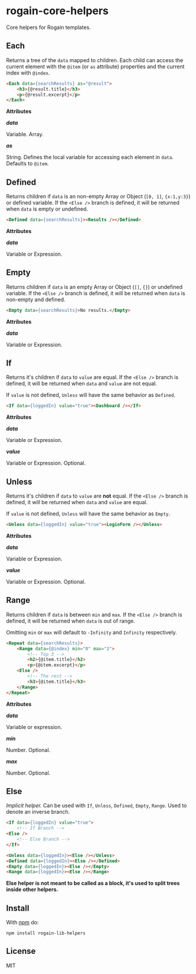 # rogain-core-helpers

Core helpers for Rogain templates.

## Each

Returns a tree of the `data` mapped to children.  Each child can access the current element with the `@item` (or `as` attribute) properties and the current index with `@index`.

```html
<Each data={searchResults} as="@result">
    <h3>{@result.title}</h3>
    <p>{@result.excerpt}</p>
</Each>
```

__Attributes__

___data___

Variable. Array.

___as___

String. Defines the local variable for accessing each element in `data`. Defaults to `@item`.

## Defined

Returns children if `data` is an non-empty Array or Object (`[0, 1]`, `{x:1,y:3}`) or defined variable.  If the `<Else />` branch is defined, it will be returned when `data` is empty or undefined.

```html
<Defined data={searchResults}><Results /></Defined>
```

__Attributes__

___data___

Variable or Expression.

## Empty

Returns children if `data` is an empty Array or Object (`[]`, `{}`) or undefined variable.  If the `<Else />` branch is defined, it will be returned when `data` is non-empty and defined.

```html
<Empty data={searchResults}>No results.</Empty>
```

__Attributes__

___data___

Variable or Expression.


## If

Returns it's children if `data` to `value` are equal. If the `<Else />` branch is defined, it will be returned when `data` and `value` are not equal.

If `value` is not defined, `Unless` will have the same behavior as `Defined`.

```html
<If data={loggedIn} value="true"><Dashboard /></If>
```

__Attributes__

___data___

Variable or Expression.

___value___

Variable or Expression. Optional.

## Unless

Returns it's children if `data` to `value` are __not__ equal. If the `<Else />` branch is defined, it will be returned when `data` and `value` are equal.

If `value` is not defined, `Unless` will have the same behavior as `Empty`.

```html
<Unless data={loggedIn} value="true"><LoginForm /></Unless>
```

__Attributes__

___data___

Variable or Expression.

___value___

Variable or Expression.  Optional.

## Range

Returns children if `data` is between `min` and `max`.  If the `<Else />` branch is defined, it will be returned when `data` is out of range. 

Omitting `min` or `max` will default to `-Infinity` and `Infinity` respectively.

```html
<Repeat data={searchResults}>
    <Range data={@index} min="0" max="2">
        <!-- Top 3 -->
        <h2>{@item.title}</h2>
        <p>{@item.excerpt}</p>
    <Else />
        <!-- The rest -->
        <h3>{@item.title}</h3>
    </Range>
</Repeat>
```

__Attributes__

___data___

Variable or expression.

___min___

Number. Optional.

___max___

Number. Optional.


## Else

_Implicit helper._  Can be used with `If`, `Unless`, `Defined`, `Empty`, `Range`.  Used to denote an inverse branch. 

```html
<If data={loggedIn} value="true">
    <!-- If Branch -->
<Else />
    <!-- Else Branch -->
</If>

<Unless data={loggedIn}><Else /></Unless>
<Defined data={loggedIn}><Else /></Defined>
<Empty data={loggedIn}><Else /></Empty>
<Range data={loggedIn}><Else /></Range>
```

__Else helper is not meant to be called as a block, it's used to split trees inside other helpers.__




## Install 

With [npm](https://www.npmjs.com) do:

```
npm install rogain-lib-helpers
```

## License

MIT